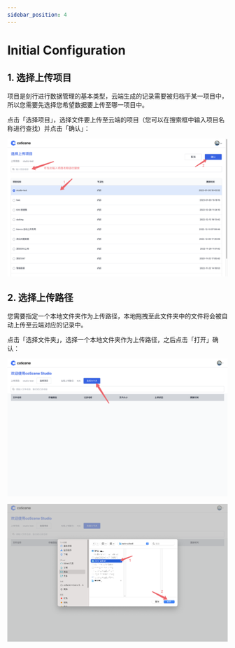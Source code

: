 ```yaml
---
sidebar_position: 4
---
```


# Initial Configuration

## 1. 选择上传项目

项目是刻行进行数据管理的基本类型，云端生成的记录需要被归档于某一项目中，所以您需要先选择您希望数据要上传至哪一项目中。

点击「选择项目」，选择文件要上传至云端的项目（您可以在搜索框中输入项目名称进行查找）并点击「确认」：

![config-studio-1](../img/config-studio-1.png)

## 2. 选择上传路径

您需要指定一个本地文件夹作为上传路径，本地拖拽至此文件夹中的文件将会被自动上传至云端对应的记录中。

点击「选择文件夹」，选择一个本地文件夹作为上传路径，之后点击「打开」确认：

![config-studio-2](../img/config-studio-2.png)

![config-studio-3](../img/config-studio-3.png)
